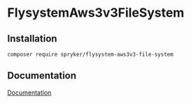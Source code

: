 # FlysystemAws3v3FileSystem

## Installation

```
composer require spryker/flysystem-aws3v3-file-system
```

## Documentation

[Documentation](https://spryker.github.io)
